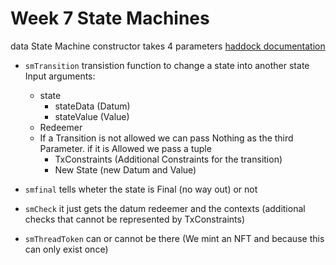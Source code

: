 # Week 7 State Machines

data State Machine constructor takes 4 parameters
[haddock documentation](http://localhost:5000/plutus-contract/html/Plutus-Contract-StateMachine)
- `smTransition` transistion function to change a state into another state
Input arguments:
  - state
    - stateData (Datum)
    - stateValue (Value)
  - Redeemer
  - If a Transition is not allowed we can pass Nothing as the third Parameter. if it is Allowed we pass a tuple
    - TxConstraints (Additional Constraints for the transition)
    - New State (new Datum and Value)


- `smfinal` tells wheter the state is Final (no way out) or not

- `smCheck` it just gets the datum redeemer and the contexts (additional checks that cannot be represented by TxConstraints)
- `smThreadToken` can or cannot be there (We mint an NFT and because this can only exist once)